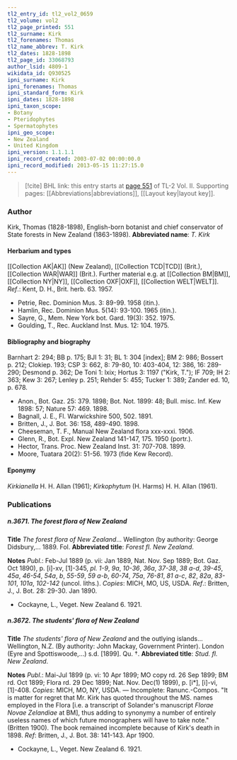 ```yaml
---
tl2_entry_id: tl2_vol2_0659
tl2_volume: vol2
tl2_page_printed: 551
tl2_surname: Kirk
tl2_forenames: Thomas
tl2_name_abbrev: T. Kirk
tl2_dates: 1828-1898
tl2_page_id: 33068793
author_lsid: 4809-1
wikidata_id: Q930525
ipni_surname: Kirk
ipni_forenames: Thomas
ipni_standard_form: Kirk
ipni_dates: 1828-1898
ipni_taxon_scope: 
- Botany
- Pteridophytes
- Spermatophytes
ipni_geo_scope: 
- New Zealand
- United Kingdom
ipni_version: 1.1.1.1
ipni_record_created: 2003-07-02 00:00:00.0
ipni_record_modified: 2013-05-15 11:27:15.0
---
```



> [!cite] BHL link: this entry starts at [page 551](https://www.biodiversitylibrary.org/page/33068793) of TL-2 Vol. II.
> Supporting pages: [[Abbreviations|abbreviations]], [[Layout key|layout key]].

### Author

Kirk, Thomas (1828-1898), English-born botanist and chief conservator of State forests in New Zealand (1863-1898). 
**Abbreviated name**: *T. Kirk*

#### Herbarium and types

[[Collection AK|AK]] (New Zealand), [[Collection TCD|TCD]] (Brit.), [[Collection WAR|WAR]] (Brit.). Further material e.g. at [[Collection BM|BM]], [[Collection NY|NY]], [[Collection OXF|OXF]], [[Collection WELT|WELT]].
*Ref*.: Kent, D. H., Brit. herb. 63. 1957.
- Petrie, Rec. Dominion Mus. 3: 89-99. 1958 (itin.).
- Hamlin, Rec. Dominion Mus. 5(14): 93-100. 1965 (itin.).
- Sayre, G., Mem. New York bot. Gard. 19(3): 352. 1975.
- Goulding, T., Rec. Auckland Inst. Mus. 12: 104. 1975.

#### Bibliography and biography

Barnhart 2: 294; BB p. 175; BJI 1: 31; BL 1: 304 \[index\]; BM 2: 986; Bossert p. 212; Clokiep. 193; CSP 3: 662, 8: 79-80, 10: 403-404, 12: 386, 16: 289-290; Desmond p. 362; De Toni 1: lxix; Hortus 3: 1197 ("Kirk, T."); IF 709; IH 2: 363; Kew 3: 267; Lenley p. 251; Rehder 5: 455; Tucker 1: 389; Zander ed. 10, p. 678.
- Anon., Bot. Gaz. 25: 379. 1898; Bot. Not. 1899: 48; Bull. misc. Inf. Kew 1898: 57; Nature 57: 469. 1898.
- Bagnall, J. E., Fl. Warwickshire 500, 502. 1891.
- Britten, J., J. Bot. 36: 158, 489-490. 1898.
- Cheeseman, T. F., Manual New Zealand flora xxx-xxxi. 1906.
- Glenn, R., Bot. Expl. New Zealand 141-147, 175. 1950 (portr.).
- Hector, Trans. Proc. New Zealand Inst. 31: 707-708. 1899.
- Moore, Tuatara 20(2): 51-56. 1973 (fide Kew Record).

#### Eponymy

*Kirkianella* H. H. Allan (1961); *Kirkophytum* (H. Harms) H. H. Allan (1961).

### Publications

##### n.3671. The forest flora of New Zealand

**Title**
*The forest flora of New Zealand*... Wellington (by authority: George Didsbury,... 1889. Fol.
**Abbreviated title**: *Forest fl. New Zealand*.

**Notes**
*Publ*.: Feb-Jul 1889 (p. vii: Jan 1889, Nat. Nov. Sep 1889; Bot. Gaz. Oct 1890), p. \[i\]-xv, \[1\]-345, *pl. 1-9*, *9a*, *10-36*, *36a*, *37-38*, *38 a-d*, *39-45*, *45a*, *46-54*, *54a*, *b*, *55-59*, *59 a-b*, *60-74*, *75a*, *76-81*, *81 a-c*, *82*, *82a*, *83-101*, *101a*, *102-142* (uncol. liths.). *Copies*: MICH, MO, US, USDA.
*Ref*.: Britten, J., J. Bot. 28: 29-30. Jan 1890.
- Cockayne, L., Veget. New Zealand 6. 1921.

##### n.3672. The students' flora of New Zealand

**Title**
*The students' flora of New Zealand* and the outlying islands... Wellington, N.Z. (By authority: John Mackay, Government Printer). London (Eyre and Spottiswoode,...) s.d. \[1899\]. Qu. †.
**Abbreviated title**: *Stud. fl. New Zealand*.

**Notes**
*Publ*.: Mai-Jul 1899 (p. vi: 10 Apr 1899; MO copy rd. 26 Sep 1899; BM rd. Oct 1899; Flora rd. 29 Dec 1899; Nat. Nov. Dec(1) 1899), p. \[i\*\], \[i\]-vi, \[1\]-408. *Copies*: MICH, MO, NY, USDA. — Incomplete: Ranunc.-Compos.
"It is matter for regret that Mr. Kirk has quoted throughout the MS. names employed in the Flora \[i.e. a transcript of Solander's manuscript *Florae Novae Zelandiae* at BM\], thus adding to synonymy a number of entirely useless names of which future monographers will have to take note." (Britten 1900). The book remained incomplete because of Kirk's death in 1898.
*Ref*: Britten, J., J. Bot. 38: 141-143. Apr 1900.
- Cockayne, L., Veget. New Zealand 6. 1921.

